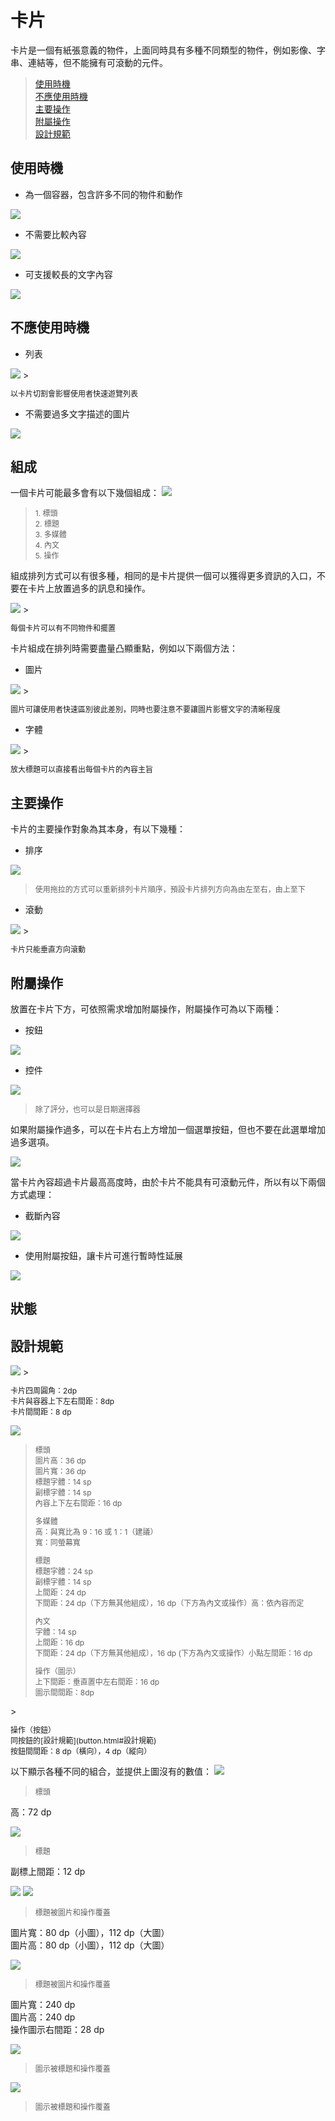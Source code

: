 # 卡片

卡片是一個有紙張意義的物件，上面同時具有多種不同類型的物件，例如影像、字串、連結等，但不能擁有可滾動的元件。

> [使用時機](#使用時機)  
> [不應使用時機](#不應使用時機)  
> [主要操作](#主要操作)  
> [附屬操作](#附屬操作)  
> [設計規範](#設計規範)

## 使用時機
* 為一個容器，包含許多不同的物件和動作  

![](http://material-design.storage.googleapis.com/publish/material_v_4/material_ext_publish/0Bzhp5Z4wHba3WFBLZjBNNGpnQzg/components_cards1.png)

* 不需要比較內容

<img src="http://material-design.storage.googleapis.com/publish/material_v_4/material_ext_publish/0Bzhp5Z4wHba3am9VWWFlbHVJNDg/components_cards3.png" style="max-width:50%"/>

* 可支援較長的文字內容

<img src="http://material-design.storage.googleapis.com/publish/material_v_4/material_ext_publish/0Bzhp5Z4wHba3Y1lRbzJERTJIa28/components_cards2.png" style="max-width:50%"/>

## 不應使用時機
* 列表 

<img src="http://material-design.storage.googleapis.com/publish/material_v_4/material_ext_publish/0B6Okdz75tqQsZGZTVVJIWW4zZWs/components_cards8.png" style="max-width:50%"/>
> <p style="font-size: 12px">以卡片切割會影響使用者快速遊覽列表</p>

* 不需要過多文字描述的圖片

<img src="http://material-design.storage.googleapis.com/publish/material_v_4/material_ext_publish/0B6Okdz75tqQsN2F1Y2RWNzQ0R1U/components_cards10.png" style="max-width:50%"/>

## 組成
一個卡片可能最多會有以下幾個組成：
![](http://material-design.storage.googleapis.com/publish/material_v_4/material_ext_publish/0Bzhp5Z4wHba3MHh2ZlhHVUMyQlk/components_cards17.png)
> <p style="font-size: 12px">1. 標頭<br>2. 標題<br>3. 多媒體<br>4. 內文<br>5. 操作</p>

組成排列方式可以有很多種，相同的是卡片提供一個可以獲得更多資訊的入口，不要在卡片上放置過多的訊息和操作。

<img src="http://material-design.storage.googleapis.com/publish/material_v_4/material_ext_publish/0B6Okdz75tqQsZWNWWDZVek41S1U/components_cards_content2.png" style="max-width:50%"/>
> <p style="font-size: 12px">每個卡片可以有不同物件和擺置</p>

卡片組成在排列時需要盡量凸顯重點，例如以下兩個方法：

* 圖片

<img src="http://material-design.storage.googleapis.com/publish/material_v_4/material_ext_publish/0Bzhp5Z4wHba3cXVadmtJa19wT3M/components_cards_content1.png" style="max-width:50%"/>
> <p style="font-size: 12px">圖片可讓使用者快速區別彼此差別，同時也要注意不要讓圖片影響文字的清晰程度</p>

* 字體

<img src="http://material-design.storage.googleapis.com/publish/material_v_4/material_ext_publish/0Bzhp5Z4wHba3NGo3QkpVWTNBZzA/components_cards_content3.png" style="max-width:50%"/>
> <p style="font-size: 12px">放大標題可以直接看出每個卡片的內容主旨</p>

## 主要操作
卡片的主要操作對象為其本身，有以下幾種：

* 排序  

![](http://material-design.storage.googleapis.com/publish/material_v_4/material_ext_publish/0Bzhp5Z4wHba3dU9ETE9PUDExMUU/components_cards_behavior1.png)
> <p style="font-size: 12px">使用拖拉的方式可以重新排列卡片順序，預設卡片排列方向為由左至右，由上至下</p>

* 滾動  

<img src="http://material-design.storage.googleapis.com/publish/material_v_4/material_ext_publish/0Bzhp5Z4wHba3dnROYlN6b1hsTmM/components_cards_behavior2.png" style="max-width:50%"/>
> <p style="font-size: 12px">卡片只能垂直方向滾動</p>

## 附屬操作
放置在卡片下方，可依照需求增加附屬操作，附屬操作可為以下兩種：
 
* 按鈕  

![](http://material-design.storage.googleapis.com/publish/material_v_4/material_ext_publish/0Bzhp5Z4wHba3aHp5aGtIT0dwQ28/components_cards19.png)

* 控件

![](http://material-design.storage.googleapis.com/publish/material_v_4/material_ext_publish/0Bzhp5Z4wHba3OXdMTGNiaG9MVXc/components_cards_action1.png)
> <p style="font-size: 12px">除了評分，也可以是日期選擇器</p>

如果附屬操作過多，可以在卡片右上方增加一個選單按鈕，但也不要在此選單增加過多選項。

![](http://material-design.storage.googleapis.com/publish/material_v_4/material_ext_publish/0Bzhp5Z4wHba3cXJ0OTI1MXJUV0U/components_cards_action5.png)

當卡片內容超過卡片最高高度時，由於卡片不能具有可滾動元件，所以有以下兩個方式處理：

* 截斷內容  

<img src="http://material-design.storage.googleapis.com/publish/material_v_4/material_ext_publish/0Bzhp5Z4wHba3dnROYlN6b1hsTmM/components_cards_behavior2.png" style="max-width:50%"/>

* 使用附屬按鈕，讓卡片可進行暫時性延展

![](http://material-design.storage.googleapis.com/publish/material_v_4/material_ext_publish/0Bzhp5Z4wHba3Q3BSMEZNOVNOWU0/components_cards_behavior7.png)

## 狀態

## 設計規範
<img src="http://material-design.storage.googleapis.com/publish/material_v_4/material_ext_publish/0B_udO5B8pzrzSG9CdkJzMEJCODQ/components_cards6.png" style="max-width:50%"/>
> <p style="font-size: 12px">卡片四周圓角：2dp<br>卡片與容器上下左右間距：8dp<br>卡片間間距：8 dp</p>

![](http://material-design.storage.googleapis.com/publish/material_v_4/material_ext_publish/0Bzhp5Z4wHba3bG0tNkIyNDhJZEU/components_cards28.png)
> <p style="font-size: 12px">標頭<br>圖片高：36 dp<br>圖片寬：36 dp<br>標題字體：14 sp<br>副標字體：14 sp<br>內容上下左右間距：16 dp<br></p>
> <p style="font-size: 12px">多媒體<br>高：與寬比為 9：16 或 1：1（建議）<br>寬：同螢幕寬<br></p>
> <p style="font-size: 12px">標題<br>標題字體：24 sp<br>副標字體：14 sp<br>上間距：24 dp<br>下間距：24 dp（下方無其他組成），16 dp（下方為內文或操作）高：依內容而定</p>
> <p style="font-size: 12px">內文<br>字體：14 sp<br>上間距：16 dp<br>下間距：24 dp（下方無其他組成），16 dp (下方為內文或操作）小點左間距：16 dp</p>
> <p style="font-size: 12px">操作（圖示）<br>上下間距：垂直置中左右間距：16 dp<br>圖示間間距：8dp
</p>
> <p style="font-size: 12px">操作（按鈕）<br>
同按鈕的[設計規範](button.html#設計規範)<br>
按鈕間間距：8 dp（橫向），4 dp（縱向）

以下顯示各種不同的組合，並提供上圖沒有的數值：
![](http://material-design.storage.googleapis.com/publish/material_v_4/material_ext_publish/0Bzhp5Z4wHba3dmZtRndUeWtpMUk/components_cards30.png)
> <p style="font-size: 12px">標頭<br>
高：72 dp
</p>

![](http://material-design.storage.googleapis.com/publish/material_v_4/material_ext_publish/0Bzhp5Z4wHba3MXJBM2FCcDVscjg/components_cards34.png)
> <p style="font-size: 12px">標題<br>
副標上間距：12 dp
</p>

![](http://material-design.storage.googleapis.com/publish/material_v_4/material_ext_publish/0Bzhp5Z4wHba3c29HUjIwc19JQlU/components_cards24.png)
![](http://material-design.storage.googleapis.com/publish/material_v_4/material_ext_publish/0Bzhp5Z4wHba3eXpkdFhrZk9oM1k/components_cards25.png)
> <p style="font-size: 12px">標題被圖片和操作覆蓋<br>
圖片寬：80 dp（小圖），112 dp（大圖）<br>
圖片高：80 dp（小圖），112 dp（大圖）
</p>

![](http://material-design.storage.googleapis.com/publish/material_v_4/material_ext_publish/0Bzhp5Z4wHba3OTNwYzRRZ0o2dGM/components_cards41.png)
> <p style="font-size: 12px">標題被圖片和操作覆蓋<br>
圖片寬：240 dp<br>
圖片高：240 dp<br>
操作圖示右間距：28 dp
</p>

![](http://material-design.storage.googleapis.com/publish/material_v_4/material_ext_publish/0Bzhp5Z4wHba3ajNVOVJyV2VmcXM/components_cards36.png)
> <p style="font-size: 12px">圖示被標題和操作覆蓋
</p>

![](http://material-design.storage.googleapis.com/publish/material_v_4/material_ext_publish/0Bzhp5Z4wHba3US1pR2N0OTNIaFE/components_cards37.png)
> <p style="font-size: 12px">圖示被標題和操作覆蓋
</p>